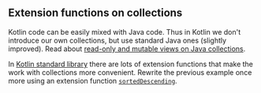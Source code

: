 ## Extension functions on collections

Kotlin code can be easily mixed with Java code.
Thus in Kotlin we don't introduce our own collections, but use standard Java ones (slightly improved).
Read about [read-only and mutable views on Java collections](https://kotlinlang.org/docs/reference/collections-overview.html#collection-types).

In [Kotlin standard library](http://kotlinlang.org/api/latest/jvm/stdlib/kotlin/)
there are lots of extension functions that make the work with collections more convenient.
Rewrite the previous example once more using an extension function
[`sortedDescending`](https://kotlinlang.org/api/latest/jvm/stdlib/kotlin.collections/kotlin.-iterable/sorted-descending.html).